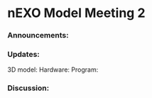 # nEXO Model Meeting 2
### Announcements:

### Updates:
3D model:
Hardware:
Program: 

### Discussion:
